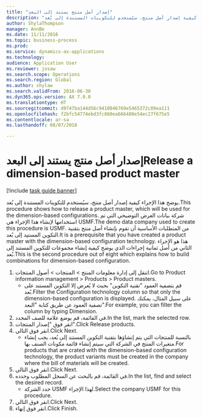 ```yaml
--- 
title: "إصدار أصل منتج يستند إلى البعد"
description: "يوضح هذا الإجراء كيفية إصدار أصل منتج، سيُستخدم للتكوينات المستندة إلى بُعد."
author: ShylaThompson
manager: AnnBe
ms.date: 11/11/2016
ms.topic: business-process
ms.prod: 
ms.service: dynamics-ax-applications
ms.technology: 
audience: Application User
ms.reviewer: josaw
ms.search.scope: Operations
ms.search.region: Global
ms.author: shylaw
ms.search.validFrom: 2016-06-30
ms.dyn365.ops.version: AX 7.0.0
ms.translationtype: HT
ms.sourcegitcommit: d9747ba144d56c9410846769e5465372c89ea111
ms.openlocfilehash: f2bfc54774ebd3fc860ea666480e54ec27f675e5
ms.contentlocale: ar-sa
ms.lasthandoff: 08/07/2018

---
```

# <a name="release-a-dimension-based-product-master"></a><span data-ttu-id="21fe3-103">إصدار أصل منتج يستند إلى البعد</span><span class="sxs-lookup"><span data-stu-id="21fe3-103">Release a dimension-based product master</span></span>

[!include [task guide banner](../../includes/task-guide-banner.md)]

<span data-ttu-id="21fe3-104">يوضح هذا الإجراء كيفية إصدار أصل منتج، سيُستخدم للتكوينات المستندة إلى بُعد.</span><span class="sxs-lookup"><span data-stu-id="21fe3-104">This procedure shows how to release a product master, which will be used for the dimension-based configurations.</span></span> <span data-ttu-id="21fe3-105">شركة بيانات العرض التوضيحي التي تم استخدامها لإنشاء هذا الإجراء هي USMF.</span><span class="sxs-lookup"><span data-stu-id="21fe3-105">The demo data company used to create this procedure is USMF.</span></span> <span data-ttu-id="21fe3-106">من المتطلبات الأساسية أن تقوم بإنشاء أصل منتج بتقنية التكوين المستنِد إلى بُعد.</span><span class="sxs-lookup"><span data-stu-id="21fe3-106">It is a prerequisite that you have created a product master with the dimension-based configuration technology.</span></span> <span data-ttu-id="21fe3-107">هذا هو الإجراء الثاني من أصل ثمانية إجراءات الذي يوضح كيفية إنشاء مجموعات للتكوين المستند إلى بُعد.</span><span class="sxs-lookup"><span data-stu-id="21fe3-107">This is the second procedure out of eight which explains how to build combinations for dimension-based configuration.</span></span>

1. <span data-ttu-id="21fe3-108">‏‫انتقل إلى إدارة معلومات المنتج‬ > المنتجات > أصول المنتجات‬‬.</span><span class="sxs-lookup"><span data-stu-id="21fe3-108">Go to Product information management > Products > Product masters.</span></span>
    * <span data-ttu-id="21fe3-109">قم بتصفية العمود "تقنية التكوين" بحيث لا يُعرض إلا التكوين المستند على بُعد.</span><span class="sxs-lookup"><span data-stu-id="21fe3-109">Filter the Configuration technology column so that only the dimension-based configuration is displayed.</span></span> <span data-ttu-id="21fe3-110">على سبيل المثال، يمكنك تصفية العمود عن طريق كتابة "البعد".</span><span class="sxs-lookup"><span data-stu-id="21fe3-110">For example, you can filter the column by typing Dimension.</span></span>    
2. <span data-ttu-id="21fe3-111">في القائمة، قم بوضع علامة للصف المحدد.</span><span class="sxs-lookup"><span data-stu-id="21fe3-111">In the list, mark the selected row.</span></span>
3. <span data-ttu-id="21fe3-112">انقر فوق "إصدار المنتجات".</span><span class="sxs-lookup"><span data-stu-id="21fe3-112">Click Release products.</span></span>
4. <span data-ttu-id="21fe3-113">انقر فوق التالي.</span><span class="sxs-lookup"><span data-stu-id="21fe3-113">Click Next.</span></span>
    * <span data-ttu-id="21fe3-114">بالنسبة للمنتجات التي يتم إنشاؤها بتقنية التكوين المستند إلى بُعد، يجب إنشاء متغيرات المنتج في الشركة التي سيتم إنشاء قائمة مكونات الصنف بها.</span><span class="sxs-lookup"><span data-stu-id="21fe3-114">For products that are crated with the dimension-based configuration technology, the product variants must be created in the company where the bill of materials will be created.</span></span>  
5. <span data-ttu-id="21fe3-115">انقر فوق التالي.</span><span class="sxs-lookup"><span data-stu-id="21fe3-115">Click Next.</span></span>
6. <span data-ttu-id="21fe3-116">في القائمة، قم بالبحث عن السجل المطلوب وحدده.</span><span class="sxs-lookup"><span data-stu-id="21fe3-116">In the list, find and select the desired record.</span></span>
    * <span data-ttu-id="21fe3-117">حدد الشركة USMF لهذا الإجراء.</span><span class="sxs-lookup"><span data-stu-id="21fe3-117">Select the company USMF for this procedure.</span></span>  
7. <span data-ttu-id="21fe3-118">انقر فوق التالي.</span><span class="sxs-lookup"><span data-stu-id="21fe3-118">Click Next.</span></span>
8. <span data-ttu-id="21fe3-119">انقر فوق إنهاء.</span><span class="sxs-lookup"><span data-stu-id="21fe3-119">Click Finish.</span></span>


